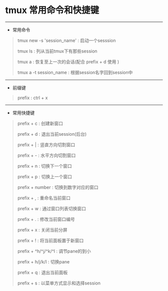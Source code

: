 # tmux 常用命令和快捷键
---
* 常用命令

> tmux new -s 'session_name' : 启动一个sesssion
>
> tmux ls : 列从当前tmux下有那些session
>
> tmux a : 恢复至上一次的会话(配合 prefix + d 使用 )
>
> tmux a -t session_name : 根据session名字回到session中
>

---
* 前缀键

> prefix : ctrl + x

---
* 常用快捷键

> prefix + c : 创建新窗口
>
> prefix + d : 退出当前session(后台)
>
> prefix + | : 竖直方向切割窗口
>
> prefix + - : 水平方向切割窗口
>
> prefix + n : 切换下一个窗口
>
> prefix + p : 切换上一个窗口
>
> prefix + number : 切换到数字对应的窗口
>
> prefix + , : 重命名当前窗口
>
> prefix + w : 通过窗口列表切换窗口
>
> prefix + . : 修改当前窗口编号
>
> prefix + x : 关闭当前分屏
>
> prefix + ! : 将当前面板置于新窗口
>
> prefix + ^h/^j/^k/^l : 调节pane的到小
>
> prefix + h/j/k/l : 切换pane
>
> prefix + q : 退出当前面板
>
> prefix + s : 以菜单方式显示和选择session
>

